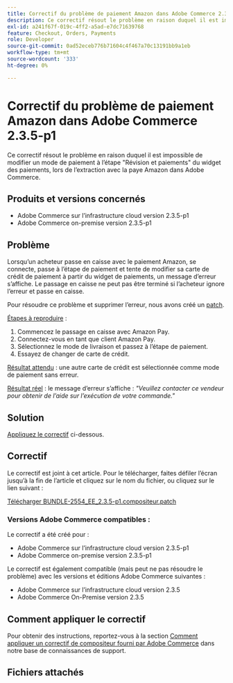 ```yaml
---
title: Correctif du problème de paiement Amazon dans Adobe Commerce 2.3.5-p1
description: Ce correctif résout le problème en raison duquel il est impossible de modifier un mode de paiement à l’étape "Révision et paiements" du widget des paiements, lors de l’extraction avec la paye Amazon dans Adobe Commerce.
exl-id: a241f67f-019c-4ff2-a5ad-e7dc71639768
feature: Checkout, Orders, Payments
role: Developer
source-git-commit: 0ad52eceb776b71604c4f467a70c13191bb9a1eb
workflow-type: tm+mt
source-wordcount: '333'
ht-degree: 0%

---
```


# Correctif du problème de paiement Amazon dans Adobe Commerce 2.3.5-p1

Ce correctif résout le problème en raison duquel il est impossible de modifier un mode de paiement à l’étape &quot;Révision et paiements&quot; du widget des paiements, lors de l’extraction avec la paye Amazon dans Adobe Commerce.

## Produits et versions concernés

* Adobe Commerce sur l’infrastructure cloud version 2.3.5-p1
* Adobe Commerce on-premise version 2.3.5-p1

## Problème

Lorsqu’un acheteur passe en caisse avec le paiement Amazon, se connecte, passe à l’étape de paiement et tente de modifier sa carte de crédit de paiement à partir du widget de paiements, un message d’erreur s’affiche. Le passage en caisse ne peut pas être terminé si l’acheteur ignore l’erreur et passe en caisse.

Pour résoudre ce problème et supprimer l’erreur, nous avons créé un [patch](assets/BUNDLE-2554_EE_2.3.5-p1.composer.patch.zip).

<u>Étapes à reproduire</u> :

1. Commencez le passage en caisse avec Amazon Pay.
1. Connectez-vous en tant que client Amazon Pay.
1. Sélectionnez le mode de livraison et passez à l’étape de paiement.
1. Essayez de changer de carte de crédit.

<u>Résultat attendu</u> : une autre carte de crédit est sélectionnée comme mode de paiement sans erreur.

<u>Résultat réel</u> : le message d’erreur s’affiche : *&quot;Veuillez contacter ce vendeur pour obtenir de l’aide sur l’exécution de votre commande.&quot;*

## Solution

[Appliquez le correctif](assets/BUNDLE-2554_EE_2.3.5-p1.composer.patch.zip) ci-dessous.

## Correctif

Le correctif est joint à cet article. Pour le télécharger, faites défiler l’écran jusqu’à la fin de l’article et cliquez sur le nom du fichier, ou cliquez sur le lien suivant :

[Télécharger BUNDLE-2554\_EE\_2.3.5-p1.compositeur.patch](assets/BUNDLE-2554_EE_2.3.5-p1.composer.patch.zip)

### Versions Adobe Commerce compatibles :

Le correctif a été créé pour :

* Adobe Commerce sur l’infrastructure cloud version 2.3.5-p1
* Adobe Commerce on-premise version 2.3.5-p1

Le correctif est également compatible (mais peut ne pas résoudre le problème) avec les versions et éditions Adobe Commerce suivantes :

* Adobe Commerce sur l’infrastructure cloud version 2.3.5
* Adobe Commerce On-Premise version 2.3.5

## Comment appliquer le correctif

Pour obtenir des instructions, reportez-vous à la section [Comment appliquer un correctif de compositeur fourni par Adobe Commerce](/help/how-to/general/how-to-apply-a-composer-patch-provided-by-magento.md) dans notre base de connaissances de support.

## Fichiers attachés
